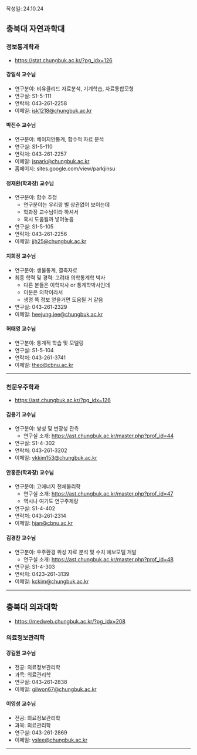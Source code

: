 작성일: 24.10.24

## 충북대 자연과학대
### 정보통계학과
- https://stat.chungbuk.ac.kr/?pg_idx=126
#### 강일석 교수님
- 연구분야: 비유클리드 자료분석, 기계학습, 자료통합모형
- 연구실: S1-5-111
- 연락처: 043-261-2258
- 이메일: isk1218@chungbuk.ac.kr

#### 박진수 교수님
- 연구분야: 베이지안통계, 함수적 자료 분석
- 연구실: S1-5-110
- 연락처: 043-261-2257
- 이메일: jspark@chungbuk.ac.kr
- 홈페이지: sites.google.com/view/parkjinsu

#### 정재환(학과장) 교수님
- 연구분야: 함수 추청
	- 연구분야는 우리랑 별 상관없어 보이는데
	- 학과장 교수님이라 하셔서
	- 혹시 도움될까 넣어놓음
- 연구실: S1-5-105
- 연락처: 043-261-2256
- 이메일: jjh25@chungbuk.ac.kr

#### 지희정 교수님
- 연구분야: 생물통계, 결측자료
- 최종 학력 및 경력: 고려대 의학통계학 박사
	- 다른 분들은 이학박사 or 통계학박사인데
	- 이분은 의학이라서
	- 생명 쪽 정보 얻을거면 도움될 거 같음
- 연구실: 043-261-2329
- 이메일: heejung.jee@chungbuk.ac.kr

#### 허태영 교수님
- 연구분야: 통계적 학습 및 모델링
- 연구실: S1-5-104
- 연락처: 043-261-3741
- 이메일: theo@cbnu.ac.kr
---
### 천문우주학과
- https://ast.chungbuk.ac.kr/?pg_idx=126

#### 김용기 교수님
- 연구분야: 쌍성 및 변광성 관측
	- 연구실 소개: https://ast.chungbuk.ac.kr/master.php?prof_id=44
- 연구실: S1-4-302
- 연락처: 043-261-3202
- 이메일: ykkim153@chungbuk.ac.kr

#### 안홍준(학과장) 교수님
- 연구분야: 고에너지 천체물리학
	- 연구실 소개: https://ast.chungbuk.ac.kr/master.php?prof_id=47
	- 역시나 여기도 연구주제랑
- 연구실: S1-4-402
- 연락처: 043-261-2314
- 이메일: hjan@cbnu.ac.kr

#### 김경찬 교수님
- 연구분야: 우주환경 위성 자료 분석 및 수치 예보모델 개발
	- 연구실 소개: https://ast.chungbuk.ac.kr/master.php?prof_id=48
- 연구실: S1-4-303
- 연락처: 0423-261-3139
- 이메일: kckim@chungbuk.ac.kr

---
## 충북대 의과대학
-  https://medweb.chungbuk.ac.kr/?pg_idx=208
### 의료정보관리학
#### 강길원 교수님
- 전공: 의료정보관리학
- 과목: 의료관리학
- 연구실: 043-261-2838
- 이메일: gilwon67@chungbuk.ac.kr

#### 이영성 교수님
- 전공: 의료정보관리학
- 과목: 의료관리학
- 연구실: 043-261-2869
- 이메일: yslee@chungbuk.ac.kr

---

